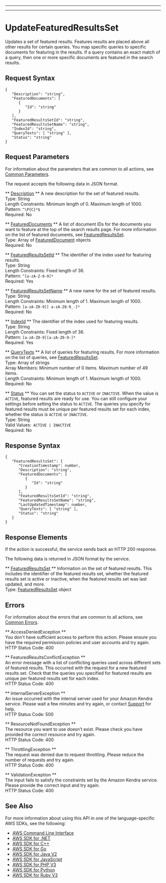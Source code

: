 --------

--------

# UpdateFeaturedResultsSet<a name="API_UpdateFeaturedResultsSet"></a>

Updates a set of featured results\. Features results are placed above all other results for certain queries\. You map specific queries to specific documents for featuring in the results\. If a query contains an exact match of a query, then one or more specific documents are featured in the search results\.

## Request Syntax<a name="API_UpdateFeaturedResultsSet_RequestSyntax"></a>

```
{
   "Description": "string",
   "FeaturedDocuments": [ 
      { 
         "Id": "string"
      }
   ],
   "FeaturedResultsSetId": "string",
   "FeaturedResultsSetName": "string",
   "IndexId": "string",
   "QueryTexts": [ "string" ],
   "Status": "string"
}
```

## Request Parameters<a name="API_UpdateFeaturedResultsSet_RequestParameters"></a>

For information about the parameters that are common to all actions, see [Common Parameters](CommonParameters.md)\.

The request accepts the following data in JSON format\.

 ** [Description](#API_UpdateFeaturedResultsSet_RequestSyntax) **   <a name="Kendra-UpdateFeaturedResultsSet-request-Description"></a>
A new description for the set of featured results\.  
Type: String  
Length Constraints: Minimum length of 0\. Maximum length of 1000\.  
Pattern: `^\P{C}*$`   
Required: No

 ** [FeaturedDocuments](#API_UpdateFeaturedResultsSet_RequestSyntax) **   <a name="Kendra-UpdateFeaturedResultsSet-request-FeaturedDocuments"></a>
A list of document IDs for the documents you want to feature at the top of the search results page\. For more information on the list of featured documents, see [FeaturedResultsSet](https://docs.aws.amazon.com/kendra/latest/dg/API_FeaturedResultsSet.html)\.  
Type: Array of [FeaturedDocument](API_FeaturedDocument.md) objects  
Required: No

 ** [FeaturedResultsSetId](#API_UpdateFeaturedResultsSet_RequestSyntax) **   <a name="Kendra-UpdateFeaturedResultsSet-request-FeaturedResultsSetId"></a>
The identifier of the index used for featuring results\.  
Type: String  
Length Constraints: Fixed length of 36\.  
Pattern: `^[a-zA-Z-0-9]*`   
Required: Yes

 ** [FeaturedResultsSetName](#API_UpdateFeaturedResultsSet_RequestSyntax) **   <a name="Kendra-UpdateFeaturedResultsSet-request-FeaturedResultsSetName"></a>
A new name for the set of featured results\.  
Type: String  
Length Constraints: Minimum length of 1\. Maximum length of 1000\.  
Pattern: `[a-zA-Z0-9][ a-zA-Z0-9_-]*`   
Required: No

 ** [IndexId](#API_UpdateFeaturedResultsSet_RequestSyntax) **   <a name="Kendra-UpdateFeaturedResultsSet-request-IndexId"></a>
The identifier of the index used for featuring results\.  
Type: String  
Length Constraints: Fixed length of 36\.  
Pattern: `[a-zA-Z0-9][a-zA-Z0-9-]*`   
Required: Yes

 ** [QueryTexts](#API_UpdateFeaturedResultsSet_RequestSyntax) **   <a name="Kendra-UpdateFeaturedResultsSet-request-QueryTexts"></a>
A list of queries for featuring results\. For more information on the list of queries, see [FeaturedResultsSet](https://docs.aws.amazon.com/kendra/latest/dg/API_FeaturedResultsSet.html)\.  
Type: Array of strings  
Array Members: Minimum number of 0 items\. Maximum number of 49 items\.  
Length Constraints: Minimum length of 1\. Maximum length of 1000\.  
Required: No

 ** [Status](#API_UpdateFeaturedResultsSet_RequestSyntax) **   <a name="Kendra-UpdateFeaturedResultsSet-request-Status"></a>
You can set the status to `ACTIVE` or `INACTIVE`\. When the value is `ACTIVE`, featured results are ready for use\. You can still configure your settings before setting the status to `ACTIVE`\. The queries you specify for featured results must be unique per featured results set for each index, whether the status is `ACTIVE` or `INACTIVE`\.  
Type: String  
Valid Values:` ACTIVE | INACTIVE`   
Required: No

## Response Syntax<a name="API_UpdateFeaturedResultsSet_ResponseSyntax"></a>

```
{
   "FeaturedResultsSet": { 
      "CreationTimestamp": number,
      "Description": "string",
      "FeaturedDocuments": [ 
         { 
            "Id": "string"
         }
      ],
      "FeaturedResultsSetId": "string",
      "FeaturedResultsSetName": "string",
      "LastUpdatedTimestamp": number,
      "QueryTexts": [ "string" ],
      "Status": "string"
   }
}
```

## Response Elements<a name="API_UpdateFeaturedResultsSet_ResponseElements"></a>

If the action is successful, the service sends back an HTTP 200 response\.

The following data is returned in JSON format by the service\.

 ** [FeaturedResultsSet](#API_UpdateFeaturedResultsSet_ResponseSyntax) **   <a name="Kendra-UpdateFeaturedResultsSet-response-FeaturedResultsSet"></a>
Information on the set of featured results\. This includes the identifier of the featured results set, whether the featured results set is active or inactive, when the featured results set was last updated, and more\.  
Type: [FeaturedResultsSet](API_FeaturedResultsSet.md) object

## Errors<a name="API_UpdateFeaturedResultsSet_Errors"></a>

For information about the errors that are common to all actions, see [Common Errors](CommonErrors.md)\.

 ** AccessDeniedException **   
You don't have sufficient access to perform this action\. Please ensure you have the required permission policies and user accounts and try again\.  
HTTP Status Code: 400

 ** FeaturedResultsConflictException **   
An error message with a list of conflicting queries used across different sets of featured results\. This occurred with the request for a new featured results set\. Check that the queries you specified for featured results are unique per featured results set for each index\.  
HTTP Status Code: 400

 ** InternalServerException **   
An issue occurred with the internal server used for your Amazon Kendra service\. Please wait a few minutes and try again, or contact [Support](http://aws.amazon.com/contact-us/) for help\.  
HTTP Status Code: 500

 ** ResourceNotFoundException **   
The resource you want to use doesn’t exist\. Please check you have provided the correct resource and try again\.  
HTTP Status Code: 400

 ** ThrottlingException **   
The request was denied due to request throttling\. Please reduce the number of requests and try again\.  
HTTP Status Code: 400

 ** ValidationException **   
The input fails to satisfy the constraints set by the Amazon Kendra service\. Please provide the correct input and try again\.  
HTTP Status Code: 400

## See Also<a name="API_UpdateFeaturedResultsSet_SeeAlso"></a>

For more information about using this API in one of the language\-specific AWS SDKs, see the following:
+  [AWS Command Line Interface](https://docs.aws.amazon.com/goto/aws-cli/kendra-2019-02-03/UpdateFeaturedResultsSet) 
+  [AWS SDK for \.NET](https://docs.aws.amazon.com/goto/DotNetSDKV3/kendra-2019-02-03/UpdateFeaturedResultsSet) 
+  [AWS SDK for C\+\+](https://docs.aws.amazon.com/goto/SdkForCpp/kendra-2019-02-03/UpdateFeaturedResultsSet) 
+  [AWS SDK for Go](https://docs.aws.amazon.com/goto/SdkForGoV1/kendra-2019-02-03/UpdateFeaturedResultsSet) 
+  [AWS SDK for Java V2](https://docs.aws.amazon.com/goto/SdkForJavaV2/kendra-2019-02-03/UpdateFeaturedResultsSet) 
+  [AWS SDK for JavaScript](https://docs.aws.amazon.com/goto/AWSJavaScriptSDK/kendra-2019-02-03/UpdateFeaturedResultsSet) 
+  [AWS SDK for PHP V3](https://docs.aws.amazon.com/goto/SdkForPHPV3/kendra-2019-02-03/UpdateFeaturedResultsSet) 
+  [AWS SDK for Python](https://docs.aws.amazon.com/goto/boto3/kendra-2019-02-03/UpdateFeaturedResultsSet) 
+  [AWS SDK for Ruby V3](https://docs.aws.amazon.com/goto/SdkForRubyV3/kendra-2019-02-03/UpdateFeaturedResultsSet) 